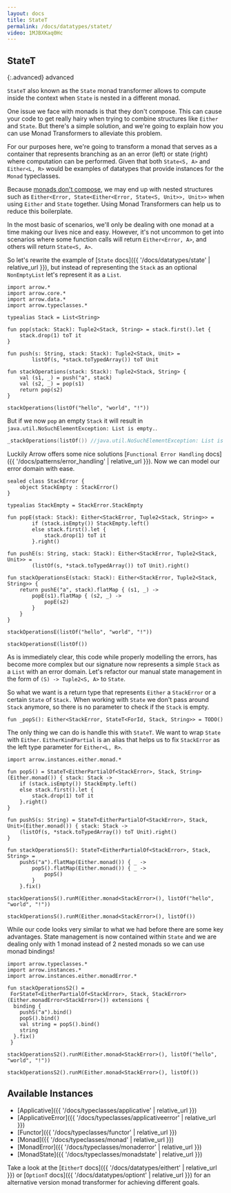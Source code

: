 ```yaml
---
layout: docs
title: StateT
permalink: /docs/datatypes/statet/
video: 1MJBXKaq0Hc
---
```


## StateT

{:.advanced}
advanced

`StateT` also known as the `State` monad transformer allows to compute inside the context when `State` is nested in a different monad.

One issue we face with monads is that they don't compose. This can cause your code to get really hairy when trying to combine structures like `Either` and `State`. But there's a simple solution, and we're going to explain how you can use Monad Transformers to alleviate this problem.

For our purposes here, we're going to transform a monad that serves as a container that represents branching as an an error (left) or state (right) where computation can be performed. Given that both `State<S, A>` and `Either<L, R>` would be examples of datatypes that provide instances for the `Monad` typeclasses.

Because [monads don't compose](http://tonymorris.github.io/blog/posts/monads-do-not-compose/), we may end up with nested structures such as `Either<Error, State<Either<Error, State<S, Unit>>, Unit>>` when using `Either` and `State` together. Using Monad Transformers can help us to reduce this boilerplate.

In the most basic of scenarios, we'll only be dealing with one monad at a time making our lives nice and easy. However, it's not uncommon to get into scenarios where some function calls will return `Either<Error, A>`, and others will return `State<S, A>`.

So let's rewrite the example of [`State` docs]({{ '/docs/datatypes/state' | relative_url }}), but instead of representing the `Stack` as an optional `NonEmptyList` let's represent it as a `List`.

```kotlin:ank:silent
import arrow.*
import arrow.core.*
import arrow.data.*
import arrow.typeclasses.*

typealias Stack = List<String>

fun pop(stack: Stack): Tuple2<Stack, String> = stack.first().let {
    stack.drop(1) toT it
}

fun push(s: String, stack: Stack): Tuple2<Stack, Unit> =
        listOf(s, *stack.toTypedArray()) toT Unit

fun stackOperations(stack: Stack): Tuple2<Stack, String> {
    val (s1, _) = push("a", stack)
    val (s2, _) = pop(s1)
    return pop(s2)
}
```

```kotlin:ank
stackOperations(listOf("hello", "world", "!"))
```

But if we now `pop` an empty `Stack` it will result in `java.util.NoSuchElementException: List is empty.`.

```kotlin
_stackOperations(listOf()) //java.util.NoSuchElementException: List is empty.
```

Luckily Arrow offers some nice solutions [`Functional Error Handling` docs]({{ '/docs/patterns/error_handling' | relative_url }}).
Now we can model our error domain with ease.

```kotlin:ank:silent
sealed class StackError {
    object StackEmpty : StackError()
}

typealias StackEmpty = StackError.StackEmpty

fun popE(stack: Stack): Either<StackError, Tuple2<Stack, String>> =
        if (stack.isEmpty()) StackEmpty.left()
        else stack.first().let {
            stack.drop(1) toT it
        }.right()

fun pushE(s: String, stack: Stack): Either<StackError, Tuple2<Stack, Unit>> =
        (listOf(s, *stack.toTypedArray()) toT Unit).right()

fun stackOperationsE(stack: Stack): Either<StackError, Tuple2<Stack, String>> {
    return pushE("a", stack).flatMap { (s1, _) ->
        popE(s1).flatMap { (s2, _) ->
            popE(s2)
        }
    }
}
```
```kotlin:ank
stackOperationsE(listOf("hello", "world", "!"))
```
```kotlin:ank
stackOperationsE(listOf())
```

As is immediately clear, this code while properly modelling the errors, has become more complex but our signature now represents a simple `Stack` as a `List` with an error domain.
Let's refactor our manual state management in the form of `(S) -> Tuple2<S, A>` to `State`.

So what we want is a return type that represents `Either` a `StackError` or a certain `State` of `Stack.` When working with `State` we don't pass around `Stack` anymore, so there is no parameter to check if the `Stack` is empty.

```kotlin:ank:silent
fun _popS(): Either<StackError, StateT<ForId, Stack, String>> = TODO()
```

The only thing we can do is handle this with `StateT`. We want to wrap `State` with `Either`.
`EitherKindPartial` is an alias that helps us to fix `StackError` as the left type parameter for `Either<L, R>`.

```kotlin:ank
import arrow.instances.either.monad.*

fun popS() = StateT<EitherPartialOf<StackError>, Stack, String>(Either.monad()) { stack: Stack ->
    if (stack.isEmpty()) StackEmpty.left()
    else stack.first().let {
        stack.drop(1) toT it
    }.right()
}

fun pushS(s: String) = StateT<EitherPartialOf<StackError>, Stack, Unit>(Either.monad()) { stack: Stack ->
    (listOf(s, *stack.toTypedArray()) toT Unit).right()
}

fun stackOperationsS(): StateT<EitherPartialOf<StackError>, Stack, String> =
    pushS("a").flatMap(Either.monad()) { _ ->
        popS().flatMap(Either.monad()) { _ ->
            popS()
        }
    }.fix()

stackOperationsS().runM(Either.monad<StackError>(), listOf("hello", "world", "!"))
```
```kotlin:ank
stackOperationsS().runM(Either.monad<StackError>(), listOf())
```

While our code looks very similar to what we had before there are some key advantages. State management is now contained within `State` and we are dealing only with 1 monad instead of 2 nested monads so we can use monad bindings!

```kotlin:ank
import arrow.typeclasses.*
import arrow.instances.*
import arrow.instances.either.monadError.*

fun stackOperationsS2() = 
 ForStateT<EitherPartialOf<StackError>, Stack, StackError>(Either.monadError<StackError>()) extensions {
  binding {
    pushS("a").bind()
    popS().bind()
    val string = popS().bind()
    string
  }.fix()
 }

stackOperationsS2().runM(Either.monad<StackError>(), listOf("hello", "world", "!"))
```

```kotlin:ank
stackOperationsS2().runM(Either.monad<StackError>(), listOf())
```

## Available Instances

* [Applicative]({{ '/docs/typeclasses/applicative' | relative_url }})
* [ApplicativeError]({{ '/docs/typeclasses/applicativeerror' | relative_url }})
* [Functor]({{ '/docs/typeclasses/functor' | relative_url }})
* [Monad]({{ '/docs/typeclasses/monad' | relative_url }})
* [MonadError]({{ '/docs/typeclasses/monaderror' | relative_url }})
* [MonadState]({{ '/docs/typeclasses/monadstate' | relative_url }})

Take a look at the [`EitherT` docs]({{ '/docs/datatypes/eithert' | relative_url }}) or [`OptionT` docs]({{ '/docs/datatypes/optiont' | relative_url }}) for an alternative version monad transformer for achieving different goals.
